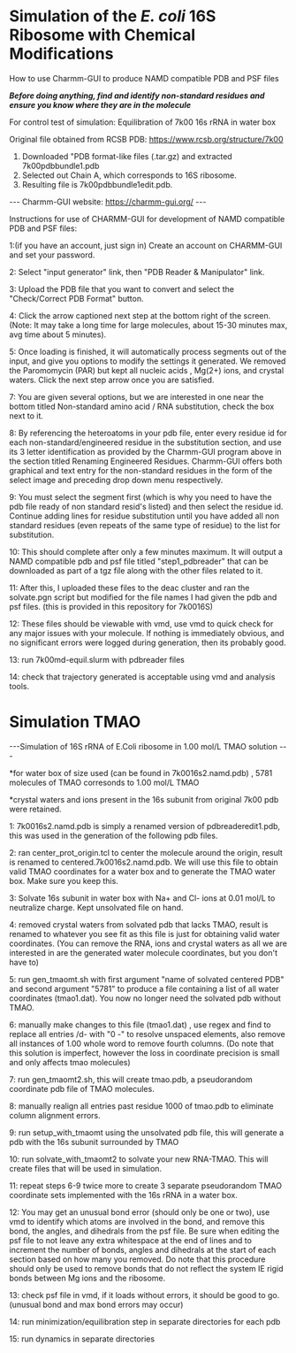 # Simulation of the _E. coli_ 16S Ribosome with Chemical Modifications
How to use Charmm-GUI to produce NAMD compatible PDB and PSF files

***Before doing anything, find and identify non-standard residues and ensure you know where they are in the molecule***

For control test of simulation:
Equilibration of 7k00 16s rRNA in water box

Original file obtained from RCSB PDB: https://www.rcsb.org/structure/7k00
1. Downloaded "PDB format-like files (.tar.gz) and extracted 7k00pdbbundle1.pdb
2. Selected out Chain A, which corresponds to 16S ribosome.
3. Resulting file is 7k00pdbbundle1edit.pdb.

--- Charmm-GUI website: https://charmm-gui.org/ ---

 Instructions for use of CHARMM-GUI for development of NAMD compatible PDB and PSF files:
 
 1:(if you have an account, just sign in) Create an account on CHARMM-GUI and set your password.

 2: Select "input generator" link, then "PDB Reader & Manipulator" link.

 3: Upload the PDB file that you want to convert and select the "Check/Correct PDB Format" button.
 
 4: Click the arrow captioned next step at the bottom right of the screen. (Note: It may take a long time for large molecules, about 15-30 minutes max, avg time about 5 minutes).
 
 5: Once loading is finished, it will automatically process segments out of the input, and give you options to modify the settings it generated. We removed the Paromomycin (PAR) but kept all nucleic acids , Mg(2+) ions, and crystal waters. Click the next step arrow once you are satisfied.

 
 7: You are given several options, but we are interested in one near the bottom titled Non-standard amino acid / RNA substitution, check the box next to it.

 
 8: By referencing the heteroatoms in your pdb file, enter every residue id for each non-standard/engineered residue in the substitution section, and use its 3 letter identification as provided by the Charmm-GUI program above in the section titled Renaming Engineered Residues. Charmm-GUI offers both graphical and text entry for the non-standard residues in the form 
 of the select image and preceding drop down menu respectively.

 9: You must select the segment first (which is why you need to have the pdb file ready of non standard resid's listed) and then select the residue id. Continue adding lines for residue substitution until you have added all non standard residues (even repeats of the same type of residue) to the list for substitution. 


10: This should complete after only a few minutes maximum. It will output a NAMD compatible pdb and psf file titled "step1_pdbreader" that can be downloaded as part of a tgz file along with the other files related to it.


11: After this, I uploaded these files to the deac cluster and ran the solvate.pgn script but modified for the file names I had given the pdb and psf files. (this is provided in this repository for 7k0016S)


12: These files should be viewable with vmd, use vmd to quick check for any major issues with your molecule. If nothing is immediately obvious, and no significant errors were logged during generation, then its probably good.

13:  run 7k00md-equil.slurm with pdbreader files

14:  check that trajectory generated is acceptable using vmd and analysis tools.


#  Simulation TMAO

---Simulation of 16S rRNA of E.Coli ribosome in 1.00 mol/L TMAO solution ---

*for water box of size used (can be found in 7k0016s2.namd.pdb) , 5781 molecules of TMAO corresonds to 1.00 mol/L TMAO

*crystal waters and ions present in the 16s subunit from original 7k00 pdb were retained.

1: 7k0016s2.namd.pdb is simply a renamed version of pdbreaderedit1.pdb, this was used in the generation of the following pdb files.

2: ran center_prot_origin.tcl to center the molecule around the origin, result is renamed to centered.7k0016s2.namd.pdb. We will use this file to obtain valid TMAO coordinates for a water box and to generate the TMAO water box. Make sure you keep this.

3: Solvate 16s subunit in water box with Na+ and Cl- ions at 0.01 mol/L to neutralize charge. Kept unsolvated file on hand.

4: removed crystal waters from solvated pdb that lacks TMAO, result is renamed to whatever you see fit as this file is just for obtaining valid water coordinates. (You can remove the RNA, ions and crystal waters as all we are interested in are the generated water molecule coordinates, but you don't have to)

5: run gen_tmaomt.sh with first argument "name of solvated centered PDB" and second argument "5781" to produce a file containing a list of all water coordinates (tmao1.dat). You now no longer need the solvated pdb without TMAO.

6: manually make changes to this file (tmao1.dat) , use regex and find to replace all entries /d- with "0 -" to resolve unspaced elements, also remove
 all instances of 1.00 whole word to remove fourth columns. (Do note that this solution is imperfect, however the loss in coordinate precision is small and only affects tmao molecules)

7: run gen_tmaomt2.sh, this will create tmao.pdb, a pseudorandom coordinate pdb file of TMAO molecules.

8: manually realign all entries past residue 1000 of tmao.pdb to eliminate column alignment errors.

9: run setup_with_tmaomt using the unsolvated pdb file, this will generate a pdb with the 16s subunit surrounded by TMAO

10: run solvate_with_tmaomt2 to solvate your new RNA-TMAO. This will create files that will be used in simulation.

11: repeat steps 6-9 twice more to create 3 separate pseudorandom TMAO coordinate sets implemented with the 16s rRNA in a water box.

12: You may get an unusual bond error (should only be one or two), use vmd to identify which atoms are involved in the bond, and remove this bond, the angles, and dihedrals from the psf file. Be sure when editing the psf file to not leave any extra whitespace
at the end of lines and to increment the number of bonds, angles and dihedrals at the start of each section based on how many you removed. Do note that this procedure should only be used to remove bonds that do not reflect the system IE rigid bonds between Mg ions and 
the ribosome.

13: check psf file in vmd, if it loads without errors, it should be good to go. (unusual bond and max bond errors may occur)

14: run minimization/equilibration step in separate directories for each pdb

15: run dynamics in separate directories
